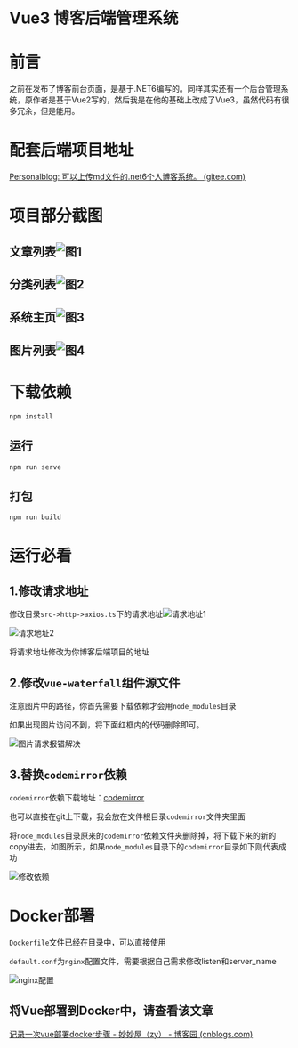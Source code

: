 # Vue3 博客后端管理系统

# 前言

之前在发布了博客前台页面，是基于.NET6编写的。同样其实还有一个后台管理系统，原作者是基于Vue2写的，然后我是在他的基础上改成了Vue3，虽然代码有很多冗余，但是能用。

# 配套后端项目地址

[Personalblog: 可以上传md文件的.net6个人博客系统。 (gitee.com)](https://gitee.com/zyplj/personalblog)

# 项目部分截图

## 文章列表![图1](C:\Users\Lenovo\Desktop\博客后台截图\图1.png)

## 分类列表![图2](C:\Users\Lenovo\Desktop\博客后台截图\图2.png)

## 系统主页![图3](C:\Users\Lenovo\Desktop\博客后台截图\图3.png)

## 图片列表![图4](C:\Users\Lenovo\Desktop\博客后台截图\图4.png)

# 下载依赖

```
npm install
```

## 运行

```
npm run serve
```

## 打包

```
npm run build
```

# 运行必看

## 1.修改请求地址

修改目录`src->http->axios.ts`下的请求地址![请求地址1](C:\Users\Lenovo\Desktop\博客后台截图\请求地址1.png)

![请求地址2](C:\Users\Lenovo\Desktop\博客后台截图\请求地址2.png)

将请求地址修改为你博客后端项目的地址

## 2.修改`vue-waterfall`组件源文件

注意图片中的路径，你首先需要下载依赖才会用`node_modules`目录

如果出现图片访问不到，将下面红框内的代码删除即可。

![图片请求报错解决](C:\Users\Lenovo\Desktop\博客后台截图\图片请求报错解决.png)

## 3.替换`codemirror`依赖

`codemirror`依赖下载地址：[codemirror](http://47.113.150.96:4608/UpLoad/DownloadFile?filepath=%2Fwwwroot%2FUploadFolder%2Fcodemirror.zip)

也可以直接在git上下载，我会放在文件根目录`codemirror`文件夹里面

将`node_modules`目录原来的`codemirror`依赖文件夹删除掉，将下载下来的新的copy进去，如图所示，如果`node_modules`目录下的`codemirror`目录如下则代表成功

![修改依赖](C:\Users\Lenovo\Desktop\博客后台截图\修改依赖.png)

# Docker部署

`Dockerfile`文件已经在目录中，可以直接使用

`default.conf`为`nginx`配置文件，需要根据自己需求修改listen和server_name

![nginx配置](C:\Users\Lenovo\Desktop\博客后台截图\nginx配置.png)

## 将Vue部署到Docker中，请查看该文章

[记录一次vue部署docker步骤 - 妙妙屋（zy） - 博客园 (cnblogs.com)](https://www.cnblogs.com/ZYPLJ/p/17103691.html)
